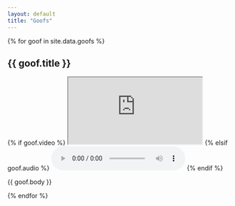 ```yaml
---
layout: default
title: "Goofs"
---
```

<div class="notes">
{% for goof in site.data.goofs %}
<div>
<h2>{{ goof.title }}</h2>
{% if goof.video %}
<iframe src="https://www.youtube.com/embed/{{ goof.video }}?rel=0" allowfullscreen="allowfullscreen"></iframe>
{% elsif goof.audio %}
<audio controls="controls" preload="metadata">
  <source src="{{ goof.audio }}" type="audio/mp4">
</audio>
{% endif %}
<p>
{{ goof.body }}
</p>
</div>
{% endfor %}
</div>
